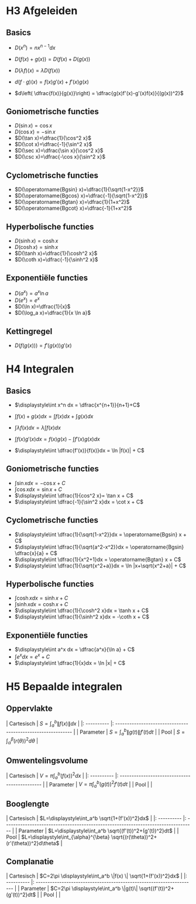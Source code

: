 # H3 Afgeleiden

## Basics

- $D(x^n)=nx^{n-1}dx$
- $D(f(x)+g(x))= D(f(x)+ D(g(x))$
- $D(\lambda f)(x)= \lambda D(f(x))$

- $d(f \cdot g)(x) = f(x)g'(x)+f'(x)g(x)$
- $d\left( \dfrac{f(x)}{g(x)}\right) = \dfrac{g(x)f'(x)-g'(x)f(x)}{(g(x))^2}$

## Goniometrische functies

- $D(\sin x)=\cos x$
- $D(\cos x)=-\sin x$
- $D(\tan x)=\dfrac{1}{\cos^2 x}$
- $D(\cot x)=\dfrac{-1}{\sin^2 x}$
- $D(\sec x)=\dfrac{\sin x}{\cos^2 x}$
- $D(\csc x)=\dfrac{-\cos x}{\sin^2 x}$

## Cyclometrische functies

- $D(\operatorname{Bgsin} x)=\dfrac{1}{\sqrt{1-x^2}}$
- $D(\operatorname{Bgcos} x)=\dfrac{-1}{\sqrt{1-x^2}}$
- $D(\operatorname{Bgtan} x)=\dfrac{1}{1+x^2}$
- $D(\operatorname{Bgcot} x)=\dfrac{-1}{1+x^2}$

## Hyperbolische functies

- $D(\sinh x)=\cosh x$
- $D(\cosh x)=\sinh x$
- $D(\tanh x)=\dfrac{1}{\cosh^2 x}$
- $D(\coth x)=\dfrac{-1}{\sinh^2 x}$

## Exponentiële functies

- $D(a^x)=a^x \ln a$
- $D(e^x)=e^x$
- $D(\ln x)=\dfrac{1}{x}$
- $D(\log_a x)=\dfrac{1}{x \ln a}$

## Kettingregel

- $D(f(g(x)))=f'(g(x))g'(x)$

# H4 Integralen

## Basics

- $\displaystyle\int x^n dx = \dfrac{x^{n+1}}{n+1}+C$
- $\displaystyle\int f(x)+g(x)dx = \displaystyle\int f(x)dx + \displaystyle\int g(x)dx$
- $\displaystyle\int \lambda f(x)dx = \lambda \displaystyle\int f(x)dx$

- $\displaystyle\int f(x)g'(x)dx = f(x)g(x)-\displaystyle\int f'(x)g(x)dx$
- $\displaystyle\int \dfrac{f'(x)}{f(x)}dx = \ln |f(x)| + C$

## Goniometrische functies

- $\displaystyle\int \sin x dx = -\cos x + C$
- $\displaystyle\int \cos x dx = \sin x + C$
- $\displaystyle\int \dfrac{1}{cos^2 x}= \tan x + C$
- $\displaystyle\int \dfrac{-1}{\sin^2 x}dx = \cot x + C$

## Cyclometrische functies

- $\displaystyle\int \dfrac{1}{\sqrt{1-x^2}}dx = \operatorname{Bgsin} x + C$
- $\displaystyle\int \dfrac{1}{\sqrt{a^2-x^2}}dx = \operatorname{Bgsin} \dfrac{x}{a} + C$
- $\displaystyle\int \dfrac{1}{x^2+1}dx = \operatorname{Bgtan} x + C$
- $\displaystyle\int \dfrac{1}{\sqrt{x^2+a}}dx = \ln |x+\sqrt{x^2+a}| + C$

## Hyperbolische functies

- $\displaystyle\int \cosh x dx = \sinh x + C$
- $\displaystyle\int \sinh x dx = \cosh x + C$
- $\displaystyle\int \dfrac{1}{\cosh^2 x}dx = \tanh x + C$
- $\displaystyle\int \dfrac{1}{\sinh^2 x}dx = -\coth x + C$

## Exponentiële functies

- $\displaystyle\int a^x dx = \dfrac{a^x}{\ln a} + C$
- $\displaystyle\int e^x dx = e^x + C$
- $\displaystyle\int \dfrac{1}{x}dx = \ln |x| + C$

# H5 Bepaalde integralen

## Oppervlakte

| Cartesisch | $S=\displaystyle\int_a^b \|f(x)\|dx$                        |
|: ---------- |: ----------------------------------------------------------- |
| Parameter  | $S=\displaystyle\int_a^b \|g(t)\|f'(t)dt$                   |
| Pool       | $S=\displaystyle\int_{\alpha}^{\beta} (r(\theta))^2d\theta$ |

## Omwentelingsvolume

| Cartesisch | $V=\pi \displaystyle\int_a^b (f(x))^2dx$      |
|: ---------- |: --------------------------------------------- |
| Parameter  | $V=\pi \displaystyle\int_a^b (g(t))^2f'(t)dt$ |
| Pool       |                                               |

## Booglengte

| Cartesisch | $L=\displaystyle\int_a^b \sqrt{1+(f'(x))^2}dx$                                    |
|: ---------- |: --------------------------------------------------------------------------------- |
| Parameter  | $L=\displaystyle\int_a^b \sqrt{(f'(t))^2+(g'(t))^2}dt$                            |
| Pool       | $L=\displaystyle\int_{\alpha}^{\beta} \sqrt{(r(\theta))^2+(r'(\theta))^2}d\theta$ |

## Complanatie

| Cartesisch | $C=2\pi \displaystyle\int_a^b \|f(x) \| \sqrt{1+(f'(x))^2}dx$        |
|: ---------- |: -------------------------------------------------------------------- |
| Parameter  | $C=2\pi \displaystyle\int_a^b \|g(t)\| \sqrt{(f'(t))^2+(g'(t))^2}dt$ |
| Pool       |                                                                      |
